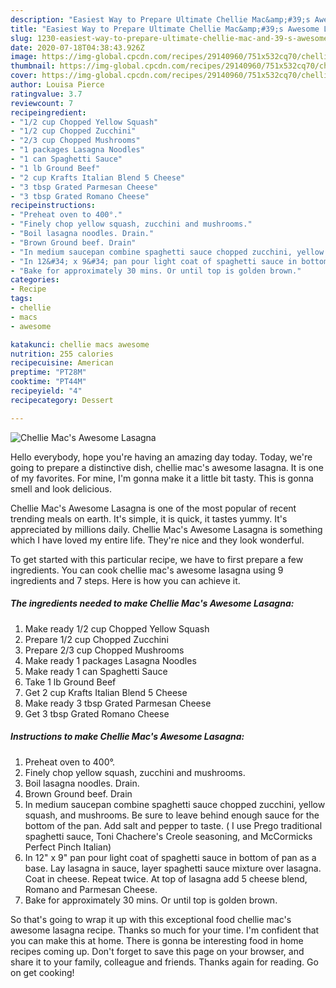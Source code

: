 ```yaml
---
description: "Easiest Way to Prepare Ultimate Chellie Mac&amp;#39;s Awesome Lasagna"
title: "Easiest Way to Prepare Ultimate Chellie Mac&amp;#39;s Awesome Lasagna"
slug: 1230-easiest-way-to-prepare-ultimate-chellie-mac-and-39-s-awesome-lasagna
date: 2020-07-18T04:38:43.926Z
image: https://img-global.cpcdn.com/recipes/29140960/751x532cq70/chellie-macs-awesome-lasagna-recipe-main-photo.jpg
thumbnail: https://img-global.cpcdn.com/recipes/29140960/751x532cq70/chellie-macs-awesome-lasagna-recipe-main-photo.jpg
cover: https://img-global.cpcdn.com/recipes/29140960/751x532cq70/chellie-macs-awesome-lasagna-recipe-main-photo.jpg
author: Louisa Pierce
ratingvalue: 3.7
reviewcount: 7
recipeingredient:
- "1/2 cup Chopped Yellow Squash"
- "1/2 cup Chopped Zucchini"
- "2/3 cup Chopped Mushrooms"
- "1 packages Lasagna Noodles"
- "1 can Spaghetti Sauce"
- "1 lb Ground Beef"
- "2 cup Krafts Italian Blend 5 Cheese"
- "3 tbsp Grated Parmesan Cheese"
- "3 tbsp Grated Romano Cheese"
recipeinstructions:
- "Preheat oven to 400°."
- "Finely chop yellow squash, zucchini and mushrooms."
- "Boil lasagna noodles. Drain."
- "Brown Ground beef. Drain"
- "In medium saucepan combine spaghetti sauce chopped zucchini, yellow squash, and mushrooms. Be sure to leave behind enough sauce for the bottom of the pan. Add salt and pepper to taste. ( I use Prego traditional spaghetti sauce, Toni Chachere&#39;s Creole seasoning, and McCormicks Perfect Pinch Italian)"
- "In 12&#34; x 9&#34; pan pour light coat of spaghetti sauce in bottom of pan as a base. Lay lasagna in sauce, layer spaghetti sauce mixture over lasagna. Coat in cheese. Repeat twice. At top of lasagna add	5 cheese blend, Romano and Parmesan Cheese."
- "Bake for approximately 30 mins. Or until top is golden brown."
categories:
- Recipe
tags:
- chellie
- macs
- awesome

katakunci: chellie macs awesome 
nutrition: 255 calories
recipecuisine: American
preptime: "PT28M"
cooktime: "PT44M"
recipeyield: "4"
recipecategory: Dessert

---
```



![Chellie Mac&#39;s Awesome Lasagna](https://img-global.cpcdn.com/recipes/29140960/751x532cq70/chellie-macs-awesome-lasagna-recipe-main-photo.jpg)

Hello everybody, hope you're having an amazing day today. Today, we're going to prepare a distinctive dish, chellie mac&#39;s awesome lasagna. It is one of my favorites. For mine, I'm gonna make it a little bit tasty. This is gonna smell and look delicious.

Chellie Mac&#39;s Awesome Lasagna is one of the most popular of recent trending meals on earth. It's simple, it is quick, it tastes yummy. It's appreciated by millions daily. Chellie Mac&#39;s Awesome Lasagna is something which I have loved my entire life. They're nice and they look wonderful.




To get started with this particular recipe, we have to first prepare a few ingredients. You can cook chellie mac&#39;s awesome lasagna using 9 ingredients and 7 steps. Here is how you can achieve it.

<!--inarticleads1-->

##### The ingredients needed to make Chellie Mac&#39;s Awesome Lasagna:

1. Make ready 1/2 cup Chopped Yellow Squash
1. Prepare 1/2 cup Chopped Zucchini
1. Prepare 2/3 cup Chopped Mushrooms
1. Make ready 1 packages Lasagna Noodles
1. Make ready 1 can Spaghetti Sauce
1. Take 1 lb Ground Beef
1. Get 2 cup Krafts Italian Blend 5 Cheese
1. Make ready 3 tbsp Grated Parmesan Cheese
1. Get 3 tbsp Grated Romano Cheese




<!--inarticleads2-->

##### Instructions to make Chellie Mac&#39;s Awesome Lasagna:

1. Preheat oven to 400°.
1. Finely chop yellow squash, zucchini and mushrooms.
1. Boil lasagna noodles. Drain.
1. Brown Ground beef. Drain
1. In medium saucepan combine spaghetti sauce chopped zucchini, yellow squash, and mushrooms. Be sure to leave behind enough sauce for the bottom of the pan. Add salt and pepper to taste. ( I use Prego traditional spaghetti sauce, Toni Chachere&#39;s Creole seasoning, and McCormicks Perfect Pinch Italian)
1. In 12&#34; x 9&#34; pan pour light coat of spaghetti sauce in bottom of pan as a base. Lay lasagna in sauce, layer spaghetti sauce mixture over lasagna. Coat in cheese. Repeat twice. At top of lasagna add	5 cheese blend, Romano and Parmesan Cheese.
1. Bake for approximately 30 mins. Or until top is golden brown.




So that's going to wrap it up with this exceptional food chellie mac&#39;s awesome lasagna recipe. Thanks so much for your time. I'm confident that you can make this at home. There is gonna be interesting food in home recipes coming up. Don't forget to save this page on your browser, and share it to your family, colleague and friends. Thanks again for reading. Go on get cooking!

